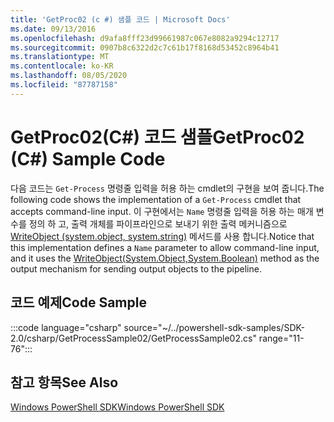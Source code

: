 ```yaml
---
title: 'GetProc02 (c #) 샘플 코드 | Microsoft Docs'
ms.date: 09/13/2016
ms.openlocfilehash: d9afa8fff23d99661987c067e8082a9294c12717
ms.sourcegitcommit: 0907b8c6322d2c7c61b17f8168d53452c8964b41
ms.translationtype: MT
ms.contentlocale: ko-KR
ms.lasthandoff: 08/05/2020
ms.locfileid: "87787158"
---
```

# <a name="getproc02-c-sample-code"></a><span data-ttu-id="de4f6-102">GetProc02(C#) 코드 샘플</span><span class="sxs-lookup"><span data-stu-id="de4f6-102">GetProc02 (C#) Sample Code</span></span>

<span data-ttu-id="de4f6-103">다음 코드는 `Get-Process` 명령줄 입력을 허용 하는 cmdlet의 구현을 보여 줍니다.</span><span class="sxs-lookup"><span data-stu-id="de4f6-103">The following code shows the implementation of a `Get-Process` cmdlet that accepts command-line input.</span></span> <span data-ttu-id="de4f6-104">이 구현에서는 `Name` 명령줄 입력을 허용 하는 매개 변수를 정의 하 고, 출력 개체를 파이프라인으로 보내기 위한 출력 메커니즘으로 [WriteObject (system.object, system.string)](/dotnet/api/system.management.automation.cmdlet.writeobject?view=pscore-6.2.0#System_Management_Automation_Cmdlet_WriteObject_System_Object_System_Boolean_) 메서드를 사용 합니다.</span><span class="sxs-lookup"><span data-stu-id="de4f6-104">Notice that this implementation defines a `Name` parameter to allow command-line input, and it uses the [WriteObject(System.Object,System.Boolean)](/dotnet/api/system.management.automation.cmdlet.writeobject?view=pscore-6.2.0#System_Management_Automation_Cmdlet_WriteObject_System_Object_System_Boolean_) method as the output mechanism for sending output objects to the pipeline.</span></span>

## <a name="code-sample"></a><span data-ttu-id="de4f6-105">코드 예제</span><span class="sxs-lookup"><span data-stu-id="de4f6-105">Code Sample</span></span>

:::code language="csharp" source="~/../powershell-sdk-samples/SDK-2.0/csharp/GetProcessSample02/GetProcessSample02.cs" range="11-76":::

## <a name="see-also"></a><span data-ttu-id="de4f6-106">참고 항목</span><span class="sxs-lookup"><span data-stu-id="de4f6-106">See Also</span></span>

[<span data-ttu-id="de4f6-107">Windows PowerShell SDK</span><span class="sxs-lookup"><span data-stu-id="de4f6-107">Windows PowerShell SDK</span></span>](../windows-powershell-reference.md)
